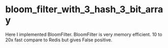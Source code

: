 # bloom_filter_with_3_hash_3_bit_array
Here I implemented BloomFilter. BloomFilter is very memory efficient. 10 to 20x fast compare to Redis but gives False positive.
